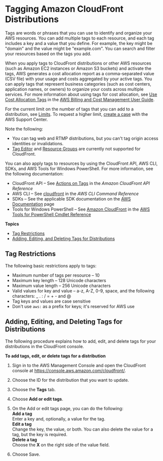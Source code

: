 # Tagging Amazon CloudFront Distributions<a name="tagging"></a>

Tags are words or phrases that you can use to identify and organize your AWS resources\. You can add multiple tags to each resource, and each tag includes a key and a value that you define\. For example, the key might be "domain" and the value might be "example\.com"\. You can search and filter your resources based on the tags you add\. 

When you apply tags to CloudFront distributions or other AWS resources \(such as Amazon EC2 instances or Amazon S3 buckets\) and activate the tags, AWS generates a cost allocation report as a comma\-separated value \(CSV file\) with your usage and costs aggregated by your active tags\. You can apply tags that represent business categories \(such as cost centers, application names, or owners\) to organize your costs across multiple services\. For more information about using tags for cost allocation, see [Use Cost Allocation Tags](http://docs.aws.amazon.com/awsaccountbilling/latest/aboutv2/cost-alloc-tags.html) in the [AWS Billing and Cost Management User Guide](http://docs.aws.amazon.com/awsaccountbilling/latest/aboutv2/)\.

For the current limit on the number of tags that you can add to a distribution, see [Limits](cloudfront-limits.md)\. To request a higher limit, [create a case](https://console.aws.amazon.com/support/home#/case/create?issueType=service-limit-increase&limitType=service-code-cloudfront-distributions) with the AWS Support Center\.

Note the following:
+ You can tag web and RTMP distributions, but you can't tag origin access identities or invalidations\.
+ [Tag Editor](http://docs.aws.amazon.com/awsconsolehelpdocs/latest/gsg/tag-editor.html) and [Resource Groups](http://docs.aws.amazon.com/awsconsolehelpdocs/latest/gsg/resource-groups.html) are currently not supported for CloudFront\.

You can also apply tags to resources by using the CloudFront API, AWS CLI, SDKs, and AWS Tools for Windows PowerShell\. For more information, see the following documentation:
+ CloudFront API – See [Actions on Tags](http://docs.aws.amazon.com/cloudfront/latest/APIReference/actions-tags.html) in the *Amazon CloudFront API Reference*
+ AWS CLI – See [cloudfront](http://docs.aws.amazon.com/cli/latest/reference/cloudfront/index.html) in the *AWS CLI Command Reference*
+ SDKs – See the applicable SDK documentation on the [AWS Documentation](http://docs.aws.amazon.com/) page
+ Tools for Windows PowerShell – See [Amazon CloudFront](http://docs.aws.amazon.com/powershell/latest/reference/items/Amazon_CloudFront_cmdlets.html) in the [AWS Tools for PowerShell Cmdlet Reference](http://docs.aws.amazon.com/powershell/latest/reference/)

**Topics**
+ [Tag Restrictions](#tagging-restrictions)
+ [Adding, Editing, and Deleting Tags for Distributions](#tagging-add-edit-delete)

## Tag Restrictions<a name="tagging-restrictions"></a>

The following basic restrictions apply to tags:
+ Maximum number of tags per resource – 10
+ Maximum key length – 128 Unicode characters
+ Maximum value length – 256 Unicode characters
+ Valid values for key and value – a\-z, A\-Z, 0\-9, space, and the following characters: \_ \. : / = \+ \- and @
+ Tag keys and values are case sensitive
+ Don't use `aws:` as a prefix for keys; it's reserved for AWS use

## Adding, Editing, and Deleting Tags for Distributions<a name="tagging-add-edit-delete"></a>

The following procedure explains how to add, edit, and delete tags for your distributions in the CloudFront console\.<a name="tagging-add-edit-delete-procedure"></a>

**To add tags, edit, or delete tags for a distribution**

1. Sign in to the AWS Management Console and open the CloudFront console at [https://console\.aws\.amazon\.com/cloudfront/](https://console.aws.amazon.com/cloudfront/)\.

1. Choose the ID for the distribution that you want to update\.

1. Choose the **Tags** tab\.

1. Choose **Add or edit tags**\.

1. On the Add or edit tags page, you can do the following:  
**Add a tag**  
Enter a key and, optionally, a value for the tag\.  
**Edit a tag**  
Change the key, the value, or both\. You can also delete the value for a tag, but the key is required\.  
**Delete a tag**  
Choose the **X** on the right side of the value field\.

1. Choose Save\.